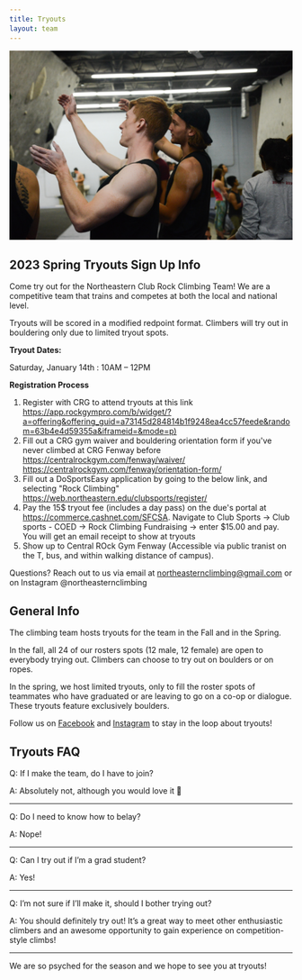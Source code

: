 ```yaml
---
title: Tryouts
layout: team
---
```

![Two climbers discuss beta](/images/beta.jpg)

## 2023 Spring Tryouts Sign Up Info

Come try out for the Northeastern Club Rock Climbing Team!
We are a competitive team that trains and competes at both the local and national level.

Tryouts will be scored in a modified redpoint format. Climbers will try out in bouldering only due to limited tryout spots.

**Tryout Dates:**       

Saturday, January 14th : 10AM – 12PM 
 

**Registration Process**

1. Register with CRG to attend tryouts at this link
   <https://app.rockgympro.com/b/widget/?a=offering&offering_guid=a73145d284814b1f9248ea4cc57feede&random=63b4e4d59355a&iframeid=&mode=p)>
2. Fill out a CRG gym waiver and bouldering orientation form if you've never climbed at CRG Fenway before
   <https://centralrockgym.com/fenway/waiver/>
   <https://centralrockgym.com/fenway/orientation-form/>
3. Fill out a DoSportsEasy application by going to the below link,
and selecting "Rock Climbing"
   <https://web.northeastern.edu/clubsports/register/>
4. Pay the 15$ tryout fee (includes a day pass) on the due's portal at 
https://commerce.cashnet.com/SFCSA. Navigate to Club Sports -> Club sports - COED
-> Rock Climbing Fundraising -> enter $15.00 and pay. You will get an email receipt
to show at tryouts
5. Show up to Central ROck Gym Fenway (Accessible via public tranist on the T, bus, and within walking distance of campus).

Questions? Reach out to us via email at northeasternclimbing@gmail.com or on Instagram @northeasternclimbing

## General Info

The climbing team hosts tryouts for the team in the Fall and in the
Spring.

In the fall, all 24 of our rosters spots (12 male, 12 female)
are open to everybody trying out. Climbers can choose to try out on
boulders or on ropes.

In the spring, we host limited tryouts, only to fill the roster spots
of teammates who have graduated or are leaving to go on a co-op or dialogue. 
These tryouts feature exclusively boulders.

Follow us on [Facebook](https://www.facebook.com/northeasternclimbing/) and [Instagram](https://www.instagram.com/northeasternclimbing/)
to stay in the loop about tryouts!

## Tryouts FAQ

Q: If I make the team, do I have to join?

A: Absolutely not, although you would love it 🙂

---

Q: Do I need to know how to belay?

A: Nope!

---

Q: Can I try out if I’m a grad student?

A: Yes!

---

Q: I’m not sure if I’ll make it, should I bother trying out?

A: You should definitely try out! It’s a great way to meet other enthusiastic climbers and an awesome opportunity to gain experience on competition-style climbs!

---

We are so psyched for the season and we hope to see you at tryouts!
